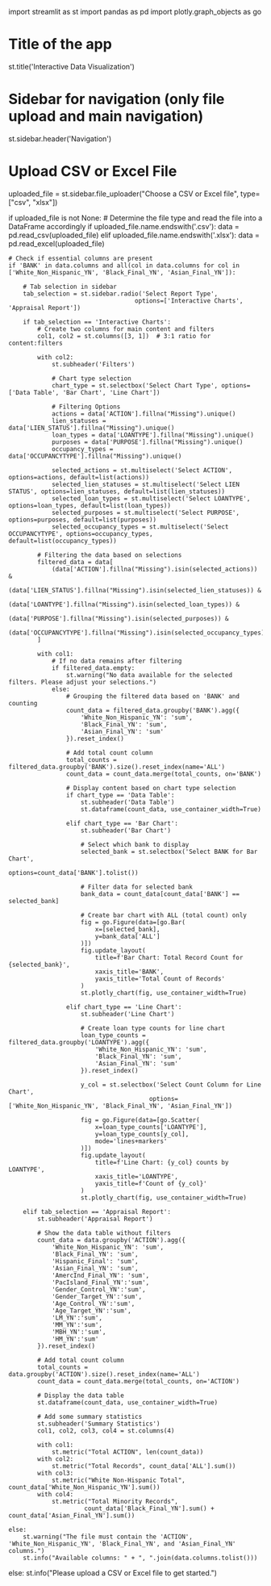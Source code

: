 import streamlit as st 
import pandas as pd 
import plotly.graph_objects as go

# Title of the app
st.title('Interactive Data Visualization')

# Sidebar for navigation (only file upload and main navigation)
st.sidebar.header('Navigation')

# Upload CSV or Excel File
uploaded_file = st.sidebar.file_uploader("Choose a CSV or Excel file", type=["csv", "xlsx"]) 

if uploaded_file is not None: 
    # Determine the file type and read the file into a DataFrame accordingly 
    if uploaded_file.name.endswith('.csv'): 
        data = pd.read_csv(uploaded_file) 
    elif uploaded_file.name.endswith('.xlsx'): 
        data = pd.read_excel(uploaded_file)

    # Check if essential columns are present
    if 'BANK' in data.columns and all(col in data.columns for col in ['White_Non_Hispanic_YN', 'Black_Final_YN', 'Asian_Final_YN']):
        
        # Tab selection in sidebar
        tab_selection = st.sidebar.radio('Select Report Type', 
                                       options=['Interactive Charts', 'Appraisal Report'])
        
        if tab_selection == 'Interactive Charts':
            # Create two columns for main content and filters
            col1, col2 = st.columns([3, 1])  # 3:1 ratio for content:filters
            
            with col2:
                st.subheader('Filters')
                
                # Chart type selection
                chart_type = st.selectbox('Select Chart Type', options=['Data Table', 'Bar Chart', 'Line Chart'])
                
                # Filtering Options
                actions = data['ACTION'].fillna("Missing").unique()
                lien_statuses = data['LIEN_STATUS'].fillna("Missing").unique()
                loan_types = data['LOANTYPE'].fillna("Missing").unique()
                purposes = data['PURPOSE'].fillna("Missing").unique()
                occupancy_types = data['OCCUPANCYTYPE'].fillna("Missing").unique()
                
                selected_actions = st.multiselect('Select ACTION', options=actions, default=list(actions))
                selected_lien_statuses = st.multiselect('Select LIEN STATUS', options=lien_statuses, default=list(lien_statuses))
                selected_loan_types = st.multiselect('Select LOANTYPE', options=loan_types, default=list(loan_types))
                selected_purposes = st.multiselect('Select PURPOSE', options=purposes, default=list(purposes))
                selected_occupancy_types = st.multiselect('Select OCCUPANCYTYPE', options=occupancy_types, default=list(occupancy_types))

            # Filtering the data based on selections
            filtered_data = data[
                (data['ACTION'].fillna("Missing").isin(selected_actions)) &
                (data['LIEN_STATUS'].fillna("Missing").isin(selected_lien_statuses)) &
                (data['LOANTYPE'].fillna("Missing").isin(selected_loan_types)) &
                (data['PURPOSE'].fillna("Missing").isin(selected_purposes)) &
                (data['OCCUPANCYTYPE'].fillna("Missing").isin(selected_occupancy_types))
            ]

            with col1:
                # If no data remains after filtering
                if filtered_data.empty:
                    st.warning("No data available for the selected filters. Please adjust your selections.")
                else:
                    # Grouping the filtered data based on 'BANK' and counting
                    count_data = filtered_data.groupby('BANK').agg({
                        'White_Non_Hispanic_YN': 'sum', 
                        'Black_Final_YN': 'sum', 
                        'Asian_Final_YN': 'sum'
                    }).reset_index()
                    
                    # Add total count column
                    total_counts = filtered_data.groupby('BANK').size().reset_index(name='ALL')
                    count_data = count_data.merge(total_counts, on='BANK')

                    # Display content based on chart type selection
                    if chart_type == 'Data Table':
                        st.subheader('Data Table')
                        st.dataframe(count_data, use_container_width=True)
                        
                    elif chart_type == 'Bar Chart':
                        st.subheader('Bar Chart')
                        
                        # Select which bank to display
                        selected_bank = st.selectbox('Select BANK for Bar Chart', 
                                                   options=count_data['BANK'].tolist())
                        
                        # Filter data for selected bank
                        bank_data = count_data[count_data['BANK'] == selected_bank]
                        
                        # Create bar chart with ALL (total count) only
                        fig = go.Figure(data=[go.Bar(
                            x=[selected_bank], 
                            y=bank_data['ALL']
                        )])
                        fig.update_layout(
                            title=f'Bar Chart: Total Record Count for {selected_bank}',
                            xaxis_title='BANK',
                            yaxis_title='Total Count of Records'
                        )
                        st.plotly_chart(fig, use_container_width=True)

                    elif chart_type == 'Line Chart':
                        st.subheader('Line Chart')
                        
                        # Create loan type counts for line chart
                        loan_type_counts = filtered_data.groupby('LOANTYPE').agg({
                            'White_Non_Hispanic_YN': 'sum', 
                            'Black_Final_YN': 'sum', 
                            'Asian_Final_YN': 'sum'
                        }).reset_index()
                        
                        y_col = st.selectbox('Select Count Column for Line Chart', 
                                           options=['White_Non_Hispanic_YN', 'Black_Final_YN', 'Asian_Final_YN'])

                        fig = go.Figure(data=[go.Scatter(
                            x=loan_type_counts['LOANTYPE'], 
                            y=loan_type_counts[y_col], 
                            mode='lines+markers'
                        )])
                        fig.update_layout(
                            title=f'Line Chart: {y_col} counts by LOANTYPE',
                            xaxis_title='LOANTYPE',
                            yaxis_title=f'Count of {y_col}'
                        )
                        st.plotly_chart(fig, use_container_width=True)
        
        elif tab_selection == 'Appraisal Report':
            st.subheader('Appraisal Report')
            
            # Show the data table without filters
            count_data = data.groupby('ACTION').agg({
                'White_Non_Hispanic_YN': 'sum', 
                'Black_Final_YN': 'sum', 
                'Hispanic_Final': 'sum',
                'Asian_Final_YN': 'sum',
                'AmercInd_Final_YN': 'sum',
                'PacIsland_Final_YN':'sum',
                'Gender_Control_YN':'sum',
                'Gender_Target_YN':'sum',
                'Age_Control_YN':'sum',
                'Age_Target_YN':'sum',
                'LM_YN':'sum',
                'MM_YN':'sum',
                'MBH_YN':'sum',
                'HM_YN':'sum'
            }).reset_index()
            
            # Add total count column
            total_counts = data.groupby('ACTION').size().reset_index(name='ALL')
            count_data = count_data.merge(total_counts, on='ACTION')
            
            # Display the data table
            st.dataframe(count_data, use_container_width=True)
            
            # Add some summary statistics
            st.subheader('Summary Statistics')
            col1, col2, col3, col4 = st.columns(4)
            
            with col1:
                st.metric("Total ACTION", len(count_data))
            with col2:
                st.metric("Total Records", count_data['ALL'].sum())
            with col3:
                st.metric("White Non-Hispanic Total", count_data['White_Non_Hispanic_YN'].sum())
            with col4:
                st.metric("Total Minority Records", 
                         count_data['Black_Final_YN'].sum() + count_data['Asian_Final_YN'].sum())
    
    else:
        st.warning("The file must contain the 'ACTION', 'White_Non_Hispanic_YN', 'Black_Final_YN', and 'Asian_Final_YN' columns.")
        st.info("Available columns: " + ", ".join(data.columns.tolist()))

else: 
    st.info("Please upload a CSV or Excel file to get started.")
